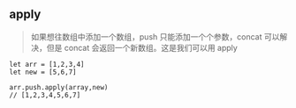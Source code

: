 ## apply

> 如果想往数组中添加一个数组，push 只能添加一个个参数，concat 可以解决，但是 concat 会返回一个新数组。这是我们可以用 apply

    let arr = [1,2,3,4]
    let new = [5,6,7]

    arr.push.apply(array,new)
    // [1,2,3,4,5,6,7]
